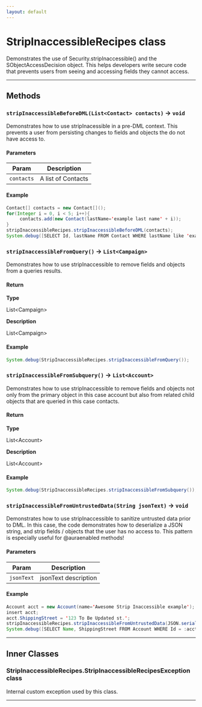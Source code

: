 ```yaml
---
layout: default
---
```

# StripInaccessibleRecipes class

Demonstrates the use of Security.stripInaccessible() and the SObjectAccessDecision object. This helps developers write secure code that prevents users from seeing and accessing fields they cannot access.

---
## Methods
### `stripInaccessibleBeforeDML(List<Contact> contacts)` → `void`

Demonstrates how to use stripInacessible in a pre-DML context. This prevents a user from persisting changes to fields and objects the do not have access to.

#### Parameters
|Param|Description|
|-----|-----------|
|`contacts` |  A list of Contacts |

#### Example
```java
Contact[] contacts = new Contact[]();
for(Integer i = 0, i < 5; i++){
     contacts.add(new Contact(lastName='example last name' + i));
}
stripInaccessibleRecipes.stripInaccessibleBeforeDML(contacts);
System.debug([SELECT Id, lastName FROM Contact WHERE lastName like 'example last name%']);
```

### `stripInaccessibleFromQuery()` → `List<Campaign>`

Demonstrates how to use stripInaccessible to remove fields and objects from a queries results.

#### Return

**Type**

List&lt;Campaign&gt;

**Description**

List&lt;Campaign&gt;

#### Example
```java
System.debug(StripInaccessibleRecipes.stripInaccessibleFromQuery());
```

### `stripInaccessibleFromSubquery()` → `List<Account>`

Demonstrates how to use stripInaccessible to remove fields and objects not only from the primary object in this case account but also from related child objects that are queried in this case contacts.

#### Return

**Type**

List&lt;Account&gt;

**Description**

List&lt;Account&gt;

#### Example
```java
System.debug(StripInaccessibleRecipes.stripInaccessibleFromSubquery());
```

### `stripInaccessibleFromUntrustedData(String jsonText)` → `void`

Demonstrates how to use stripInaccessible to sanitize untrusted data prior to DML. In this case, the code demonstrates how to deserialize a JSON string, and strip fields / objects that the user has no access to. This pattern is especially useful for @auraenabled methods!

#### Parameters
|Param|Description|
|-----|-----------|
|`jsonText` |  jsonText description |

#### Example
```java
Account acct = new Account(name='Awesome Strip Inaccessible example');
insert acct;
acct.ShippingStreet = '123 To Be Updated st.';
stripInaccessibleRecipes.stripInaccessibleFromUntrustedData(JSON.serialize(acct));
System.debug([SELECT Name, ShippingStreet FROM Account WHERE Id = :acct.id]);
```

---
## Inner Classes

### StripInaccessibleRecipes.StripInaccessibleRecipesException class

Internal custom exception used by this class.

---
